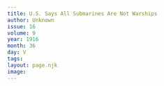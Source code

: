 ```yaml
---
title: U.S. Says All Submarines Are Not Warships
author: Unknown
issue: 16
volume: 9
year: 1916
month: 36
day: V
tags:
layout: page.njk
image:
---
```

